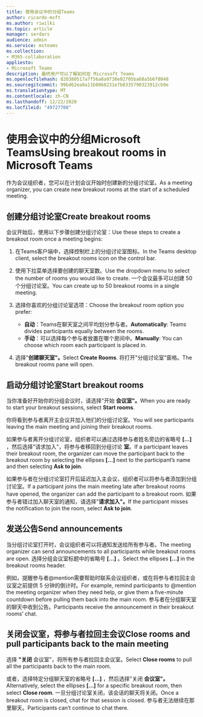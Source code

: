 ```yaml
---
title: 使用会议中的分组Teams
author: ricardo-msft
ms.author: riwilki
ms.topic: article
manager: serdars
audience: admin
ms.service: msteams
ms.collection:
- M365-collaboration
appliesto:
- Microsoft Teams
description: 最终用户可以了解如何在 Microsoft Teams
ms.openlocfilehash: 820380517a7f56a8a9738e02705ba68a5b6f8048
ms.sourcegitcommit: 99bd62ea8a11b0068231e7b8335790323912cb9e
ms.translationtype: MT
ms.contentlocale: zh-CN
ms.lasthandoff: 12/22/2020
ms.locfileid: "49727708"
---
```

# <a name="using-breakout-rooms-in-microsoft-teams"></a><span data-ttu-id="d1338-103">使用会议中的分组Microsoft Teams</span><span class="sxs-lookup"><span data-stu-id="d1338-103">Using breakout rooms in Microsoft Teams</span></span>

<span data-ttu-id="d1338-104">作为会议组织者，您可以在计划会议开始时创建新的分组讨论室。</span><span class="sxs-lookup"><span data-stu-id="d1338-104">As a meeting organizer, you can create new breakout rooms at the start of a scheduled meeting.</span></span>

## <a name="create-breakout-rooms"></a><span data-ttu-id="d1338-105">创建分组讨论室</span><span class="sxs-lookup"><span data-stu-id="d1338-105">Create breakout rooms</span></span>

<span data-ttu-id="d1338-106">会议开始后，使用以下步骤创建分组讨论室：</span><span class="sxs-lookup"><span data-stu-id="d1338-106">Use these steps to create a breakout room once a meeting begins:</span></span>

1. <span data-ttu-id="d1338-107">在Teams客户端中，选择控制栏上的分组讨论室图标。</span><span class="sxs-lookup"><span data-stu-id="d1338-107">In the Teams desktop client, select the breakout rooms icon on the control bar.</span></span>

2. <span data-ttu-id="d1338-108">使用下拉菜单选择要创建的聊天室数。</span><span class="sxs-lookup"><span data-stu-id="d1338-108">Use the dropdown menu to select the number of rooms you would like to create.</span></span> <span data-ttu-id="d1338-109">一个会议最多可以创建 50 个分组讨论室。</span><span class="sxs-lookup"><span data-stu-id="d1338-109">You can create up to 50 breakout rooms in a single meeting.</span></span>

3. <span data-ttu-id="d1338-110">选择你喜欢的分组讨论室选项：</span><span class="sxs-lookup"><span data-stu-id="d1338-110">Choose the breakout room option you prefer:</span></span>

    - <span data-ttu-id="d1338-111">**自动**：Teams在聊天室之间平均划分参与者。</span><span class="sxs-lookup"><span data-stu-id="d1338-111">**Automatically**: Teams divides participants equally between the rooms.</span></span>
    - <span data-ttu-id="d1338-112">**手动**：可以选择每个参与者放置在哪个房间中。</span><span class="sxs-lookup"><span data-stu-id="d1338-112">**Manually**: You can choose which room each participant is placed in.</span></span>

4. <span data-ttu-id="d1338-113">选择"**创建聊天室"。**</span><span class="sxs-lookup"><span data-stu-id="d1338-113">Select **Create Rooms**.</span></span> <span data-ttu-id="d1338-114">将打开"分组讨论室"窗格。</span><span class="sxs-lookup"><span data-stu-id="d1338-114">The breakout rooms pane will open.</span></span>

## <a name="start-breakout-rooms"></a><span data-ttu-id="d1338-115">启动分组讨论室</span><span class="sxs-lookup"><span data-stu-id="d1338-115">Start breakout rooms</span></span>

<span data-ttu-id="d1338-116">当你准备好开始你的分组会议时，请选择"开始 **会议室"。**</span><span class="sxs-lookup"><span data-stu-id="d1338-116">When you are ready to start your breakout sessions, select **Start rooms**.</span></span>

<span data-ttu-id="d1338-117">你将看到参与者离开主会议并加入他们的分组讨论室。</span><span class="sxs-lookup"><span data-stu-id="d1338-117">You will see participants leaving the main meeting and joining their breakout rooms.</span></span>

<span data-ttu-id="d1338-118">如果参与者离开分组讨论室，组织者可以通过选择参与者姓名旁边的省略号 **[...]** ，然后选择"请求加入"，将参与者移回到分组讨论 **室**。</span><span class="sxs-lookup"><span data-stu-id="d1338-118">If a participant leaves their breakout room, the organizer can move the participant back to the breakout room by selecting the ellipses **[…]** next to the participant’s name and then selecting **Ask to join**.</span></span>

<span data-ttu-id="d1338-119">如果参与者在分组讨论室打开后延迟加入主会议，组织者可以将参与者添加到分组讨论室。</span><span class="sxs-lookup"><span data-stu-id="d1338-119">If a participant joins the main meeting late after breakout rooms have opened, the organizer can add the participant to a breakout room.</span></span> <span data-ttu-id="d1338-120">如果参与者错过加入聊天室的通知，请选择"**请求加入"。**</span><span class="sxs-lookup"><span data-stu-id="d1338-120">If the participant misses the notification to join the room, select **Ask to join**.</span></span>

## <a name="send-announcements"></a><span data-ttu-id="d1338-121">发送公告</span><span class="sxs-lookup"><span data-stu-id="d1338-121">Send announcements</span></span>

<span data-ttu-id="d1338-122">当分组讨论室打开时，会议组织者可以将通知发送给所有参与者。</span><span class="sxs-lookup"><span data-stu-id="d1338-122">The meeting organizer can send announcements to all participants while breakout rooms are open.</span></span> <span data-ttu-id="d1338-123">选择分组会议室标题中的省略号 **[...]** 。</span><span class="sxs-lookup"><span data-stu-id="d1338-123">Select the ellipses **[…]** in the breakout rooms header.</span></span>

<span data-ttu-id="d1338-124">例如，提醒参与者@mention需要帮助时联系会议组织者，或在将参与者拉回主会议室之前提供 5 分钟的倒计时。</span><span class="sxs-lookup"><span data-stu-id="d1338-124">For example, remind participants to @mention the meeting organizer when they need help, or give them a five-minute countdown before pulling them back into the main room.</span></span>
<span data-ttu-id="d1338-125">参与者在分组聊天室的聊天中收到公告。</span><span class="sxs-lookup"><span data-stu-id="d1338-125">Participants receive the announcement in their breakout rooms’ chat.</span></span>

## <a name="close-rooms-and-pull-participants-back-to-the-main-meeting"></a><span data-ttu-id="d1338-126">关闭会议室，将参与者拉回主会议</span><span class="sxs-lookup"><span data-stu-id="d1338-126">Close rooms and pull participants back to the main meeting</span></span>

<span data-ttu-id="d1338-127">选择 **"关闭** 会议室"，将所有参与者拉回主会议室。</span><span class="sxs-lookup"><span data-stu-id="d1338-127">Select **Close rooms** to pull all the participants back to the main room.</span></span>

<span data-ttu-id="d1338-128">或者，选择特定分组聊天室的省略号 **[...]** ，然后选择"关闭 **会议室"。**</span><span class="sxs-lookup"><span data-stu-id="d1338-128">Alternatively, select the ellipses **[…]** for a specific breakout room, then select **Close room**.</span></span>
<span data-ttu-id="d1338-129">一旦分组讨论室关闭，该会话的聊天将关闭。</span><span class="sxs-lookup"><span data-stu-id="d1338-129">Once a breakout room is closed, chat for that session is closed.</span></span> <span data-ttu-id="d1338-130">参与者无法继续在那里聊天。</span><span class="sxs-lookup"><span data-stu-id="d1338-130">Participants can’t continue to chat there.</span></span>
